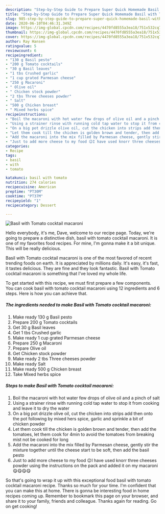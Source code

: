 ```yaml
---
description: "Step-by-Step Guide to Prepare Super Quick Homemade Basil with Tomato cocktail macaroni"
title: "Step-by-Step Guide to Prepare Super Quick Homemade Basil with Tomato cocktail macaroni"
slug: 985-step-by-step-guide-to-prepare-super-quick-homemade-basil-with-tomato-cocktail-macaroni
date: 2020-06-10T04:46:31.349Z
image: https://img-global.cpcdn.com/recipes/4470fd8555a3ea18/751x532cq70/basil-with-tomato-cocktail-macaroni-recipe-main-photo.jpg
thumbnail: https://img-global.cpcdn.com/recipes/4470fd8555a3ea18/751x532cq70/basil-with-tomato-cocktail-macaroni-recipe-main-photo.jpg
cover: https://img-global.cpcdn.com/recipes/4470fd8555a3ea18/751x532cq70/basil-with-tomato-cocktail-macaroni-recipe-main-photo.jpg
author: Ray Hansen
ratingvalue: 5
reviewcount: 6
recipeingredient:
- "130 g Basil pesto"
- "200 g Tomato cocktails"
- "30 g Basil leaves"
- "1 tbs Crushed garlic"
- "1 cup grated Parmesan cheese"
- "250 g Macaroni"
- " Olive oil"
- " Chicken stock powder"
- "2 tbs Three cheeses powder"
- " Salt"
- "500 g Chicken breast"
- " Mixed herbs spice"
recipeinstructions:
- "Boil the macaroni with hot water few drops of olive oil and a pinch of salt"
- "Using a strainer rinse with running cold tap water to stop it from cooking and leave it to dry the water"
- "On a big pot drizzle olive oil, cut the chicken into strips add then onto the pot following by mixed hers spice, garlic and sprinkle a bit of chicken powder"
- "Let them cook till the chicken is golden brown and tender, then add the tomatoes, let them cook for 4min to avoid the tomatoes from breaking mist not be cooked for long"
- "Add the macaroni into the mix filled by Parmesan cheese, gently stir the mixture together until the cheese start to be soft, then add the basil pesto"
- "Just to add more cheese to my food 😉I have used knorr three cheeses powder using the instructions on the pack and added it on my macaroni 😋😋😋😋"
categories:
- Recipe
tags:
- basil
- with
- tomato

katakunci: basil with tomato 
nutrition: 274 calories
recipecuisine: American
preptime: "PT30M"
cooktime: "PT37M"
recipeyield: "1"
recipecategory: Dessert

---
```



![Basil with Tomato cocktail macaroni](https://img-global.cpcdn.com/recipes/4470fd8555a3ea18/751x532cq70/basil-with-tomato-cocktail-macaroni-recipe-main-photo.jpg)

Hello everybody, it's me, Dave, welcome to our recipe page. Today, we're going to prepare a distinctive dish, basil with tomato cocktail macaroni. It is one of my favorites food recipes. For mine, I'm gonna make it a bit unique. This will be really delicious.

Basil with Tomato cocktail macaroni is one of the most favored of recent trending foods on earth. It is appreciated by millions daily. It's easy, it's fast, it tastes delicious. They are fine and they look fantastic. Basil with Tomato cocktail macaroni is something that I've loved my whole life.




To get started with this recipe, we must first prepare a few components. You can cook basil with tomato cocktail macaroni using 12 ingredients and 6 steps. Here is how you can achieve that.

<!--inarticleads1-->

##### The ingredients needed to make Basil with Tomato cocktail macaroni:

1. Make ready 130 g Basil pesto
1. Prepare 200 g Tomato cocktails
1. Get 30 g Basil leaves
1. Get 1 tbs Crushed garlic
1. Make ready 1 cup grated Parmesan cheese
1. Prepare 250 g Macaroni
1. Prepare  Olive oil
1. Get  Chicken stock powder
1. Make ready 2 tbs Three cheeses powder
1. Make ready  Salt
1. Make ready 500 g Chicken breast
1. Take  Mixed herbs spice




<!--inarticleads2-->

##### Steps to make Basil with Tomato cocktail macaroni:

1. Boil the macaroni with hot water few drops of olive oil and a pinch of salt
1. Using a strainer rinse with running cold tap water to stop it from cooking and leave it to dry the water
1. On a big pot drizzle olive oil, cut the chicken into strips add then onto the pot following by mixed hers spice, garlic and sprinkle a bit of chicken powder
1. Let them cook till the chicken is golden brown and tender, then add the tomatoes, let them cook for 4min to avoid the tomatoes from breaking mist not be cooked for long
1. Add the macaroni into the mix filled by Parmesan cheese, gently stir the mixture together until the cheese start to be soft, then add the basil pesto
1. Just to add more cheese to my food 😉I have used knorr three cheeses powder using the instructions on the pack and added it on my macaroni 😋😋😋😋




So that's going to wrap it up with this exceptional food basil with tomato cocktail macaroni recipe. Thanks so much for your time. I'm confident that you can make this at home. There is gonna be interesting food in home recipes coming up. Remember to bookmark this page on your browser, and share it to your family, friends and colleague. Thanks again for reading. Go on get cooking!
